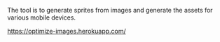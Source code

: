 The tool is to generate sprites from images and generate the assets for various mobile devices.

https://optimize-images.herokuapp.com/


